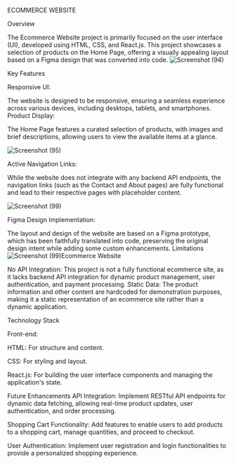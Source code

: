 
ECOMMERCE WEBSITE

Overview


The Ecommerce Website project is primarily focused on the user interface (UI), developed using HTML, CSS, and React.js. This project showcases a selection of products on the Home Page, offering a visually appealing layout based on a Figma design that was converted into code.
![Screenshot (94)](https://github.com/user-attachments/assets/144d6d80-22e5-45e5-ab06-619fcc8d9e6d)

Key Features


Responsive UI:

The website is designed to be responsive, ensuring a seamless experience across various devices, including desktops, tablets, and smartphones.
Product Display:

The Home Page features a curated selection of products, with images and brief descriptions, allowing users to view the available items at a glance.

![Screenshot (95)](https://github.com/user-attachments/assets/d5671f6b-5fa9-4474-af63-d45014c4b245)

Active Navigation Links:

While the website does not integrate with any backend API endpoints, the navigation links (such as the Contact and About pages) are fully functional and lead to their respective pages with placeholder content.

![Screenshot (99)](https://github.com/user-attachments/assets/c4bf537c-d1f8-46f0-b8ad-f3aae8c06574)

Figma Design Implementation:

The layout and design of the website are based on a Figma prototype, which has been faithfully translated into code, preserving the original design intent while adding some custom enhancements.
Limitations
![Screenshot (99)](https://github.com/user-attachments/assets/cdea0e26-7e62-4fa7-8c79-2273574f7502)Ecommerce Website

No API Integration: This project is not a fully functional ecommerce site, as it lacks backend API integration for dynamic product management, user authentication, and payment processing.
Static Data: The product information and other content are hardcoded for demonstration purposes, making it a static representation of an ecommerce site rather than a dynamic application.


Technology Stack

Front-end:

HTML: For structure and content.

CSS: For styling and layout.

React.js: For building the user interface components and managing the application's state.


Future Enhancements
API Integration: Implement RESTful API endpoints for dynamic data fetching, allowing real-time product updates, user authentication, and order processing.

Shopping Cart Functionality: Add features to enable users to add products to a shopping cart, manage quantities, and proceed to checkout.

User Authentication: Implement user registration and login functionalities to provide a personalized shopping experience.
